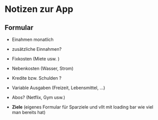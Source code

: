 # Notizen zur App

## Formular

- Einahmen monatlich
- zusätzliche Einnahmen?
- Fixkosten (Miete usw. )
- Nebenkosten (Wasser, Strom)
- Kredite bzw. Schulden ?
- Variable Ausgaben (Freizeit, Lebensmittel, ...)
- Abos? (Netflix, Gym usw.)





- **Ziele** (eigenes Formular für Sparziele und vllt mit loading bar wie viel man bereits hat)

